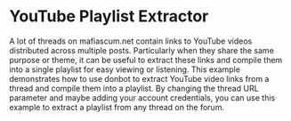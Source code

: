 # YouTube Playlist Extractor

A lot of threads on mafiascum.net contain links to YouTube videos distributed across multiple posts. Particularly when they share the same purpose or theme, it can be useful to extract these links and compile them into a single playlist for easy viewing or listening. This example demonstrates how to use donbot to extract YouTube video links from a thread and compile them into a playlist. By changing the thread URL parameter and maybe adding your account credentials, you can use this example to extract a playlist from any thread on the forum.